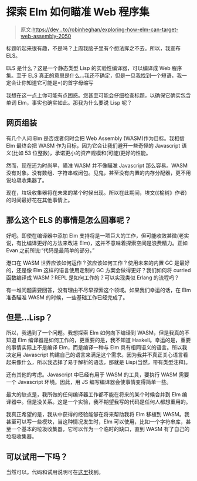 # 探索 Elm 如何瞄准 Web 程序集

> 原文:[https://dev . to/robinheghan/exploring-how-elm-can-target-web-assembly-2050](https://dev.to/robinheghan/exploring-how-elm-can-target-web-assembly-2050)

标题听起来很有趣，不是吗？上周我脑子里有个想法挥之不去。所以，我宣布 ELS。

ELS 是什么？这是一个静态类型 Lisp 的实验性编译器，可以编译成 Web 程序集。至于 ELS 真正的意思是什么...我还不确定，但是一旦我找到一个短语，我一定会让你知道它可能是=)的首字母缩写

我想在这一点上你可能有点困惑。您甚至可能会仔细检查标题，以确保它确实包含单词 Elm，事实也确实如此。那我为什么要说 Lisp 呢？

## 网页组装

有几个人问 Elm 是否或者何时会把 Web Assembly (WASM)作为目标。我相信 Elm 最终会把 WASM 作为目标，因为它会让我们避开一些奇怪的 Javascript 语义(比如 53 位整数)，承诺更小的资产规模和(可能)更好的性能。

然而，现在还为时尚早，瞄准 WASM 并不像瞄准 Javascript 那么容易。WASM 没有对象。没有数组、字符串或闭包。见鬼，甚至没有内置的内存分配器，更不用说垃圾收集器了。

现在，垃圾收集器将在未来的某个时候出现。所以在此期间，埃文(《榆树》作者)的时间最好花在其他事情上。

## 那么这个 ELS 的事情是怎么回事呢？

好吧。即使在编译器中添加 Elm 支持将是一项巨大的工作，但可能收效甚微(老实说，有比编译更好的方法来改进 Elm)，这并不意味着探索空间是浪费精力。正如 Evan 之前所说:“代码是最简单的部分。”

港口在 WASM 世界应该如何运作？弦应该如何工作？使用未来的内置 GC 是最好的，还是像 Elm 这样的语言使用定制的 GC 方案会做得更好？我们如何将 curried 函数编译成 WASM？REPL 是如何工作的？可以实现类似 Erlang 的流程吗？

有一堆问题需要回答，没有理由不尽早探索这个领域。如果我们幸运的话，在 Elm 准备瞄准 WASM 的时候，一些基础工作已经完成了。

## 但是...Lisp？

所以，我遇到了一个问题。我想探索 Elm 如何向下编译到 WASM，但是我真的不知道 Elm 编译器是如何工作的，更重要的是，我不知道 Haskell。幸运的是，重要的事情实际上不是编译 Elm，而是编译一种与 Elm 具有相同语义的语言。所以我决定用 Javascript 构建自己的语言来满足这个需求。因为我并不真正关心语言看起来像什么，所以我选择了易于解析的语法，那就是 Lisp(当然，带有类型注释)。

还有其他的考虑。Javascript 中已经有用于 WASM 的工具，要执行 WASM 需要一个 Javascript 环境。因此，用 JS 编写编译器会使事情变得简单一些。

最大的缺点是，我所做的任何编译器工作都不能在将来的某个时候合并到 Elm 编译器中。但是没关系。这是一个实验，我不期望我写的代码是任何人都想重用的。

我真正希望的是，我从中获得的经验能够在将来帮助我将 Elm 移植到 WASM。我甚至可以写一些模块，当这种情况发生时，Elm 可以使用，比如一个字符串库，甚至一个基本的垃圾收集器，它可以作为一个临时的缺口，直到 WASM 有了自己的垃圾收集器。

## 可以试用一下吗？

当然可以。代码和试用说明可在[这里](https://github.com/els-lang/compiler)找到。